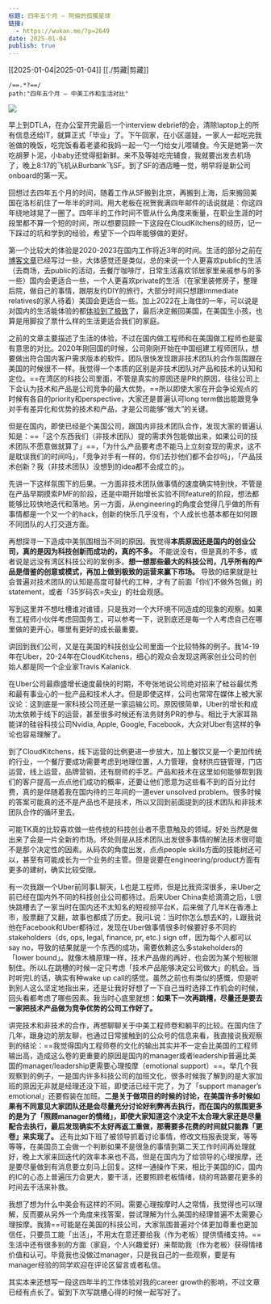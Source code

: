 ```yaml
---
标题: 四年五个月 – 阿倫的孤獨星球
链接:
  - https://wukan.me/?p=2649
date: 2025-01-04
publish: true
---
```

[[2025-01-04|2025-01-04]] [[./剪藏|剪藏]]  
  
```query  
/==.*?==/   
path:"四年五个月 – 中美工作和生活对比"  
```  
  
![](https://wukan.me/wp-content/uploads/2024/12/DALL%C2%B7E-2024-12-10-23.19.16-A-highly-minimalistic-and-abstract-illustration-symbolizing-the-contrast-between-two-work-cultures-formatted-in-a-16_9-aspect-ratio.-The-image-featur-1024x585.webp)  
  
早上到DTLA，在办公室开完最后一个interview debrief的会，清除laptop上的所有信息还给IT，就算正式「毕业」了。下午回家，在小区遛娃，一家人一起吃完我爸做的晚饭，吃完饭看着老婆和我妈一起一勺一勺给女儿喂辅食。今天是她第一次吃胡萝卜泥，小baby还觉得挺新鲜。来不及等娃吃完辅食，我就要出发去机场了，晚上8:17的飞机从Burbank飞SF。到了SF的酒店睡一觉，明早将是新公司onboard的第一天。  
  
回想过去四年五个月的时间，随着工作从SF搬到北京，再搬到上海，后来搬回美国在洛杉矶住了一年半的时间。用大老板在祝贺我满四年邮件的话说就是：你这四年绕地球晃了一圈了。四年半的工作时间不管从什么角度来衡量，在职业生涯的时段里都不算一个短的时间，所以想要回顾一下这段在CloudKitchens的经历，记一下踩过的坑和学到的经验，希望下一个四年能够做的更好。  
  
第一个比较大的体验是2020-2023在国内工作将近3年的时间。生活的部分之前在[博客文章](https://wukan.me/?p=2531)已经写过一些，大体感觉还是类似，总的来说一个人更喜欢public的生活（去商场，去public的活动，去餐厅咖啡厅，日常生活喜欢邻居家里亲戚参与的多一些）国内会更适合一些，一个人更喜欢private的生活（在家里装修房子，整理后院，做自己的事情，跟朋友约DIY的旅行，大部分时间只想跟immediate relatives的家人待着）美国会更适合一些。加上2022在上海住的一年，可以说是对国内的生活能体验的都[体验到了极致](https://wukan.me/?p=2546)了，最后决定搬回美国，在美国生小孩，也算是用脚投了票什么样的生活更适合我们的家庭。  
  
之前的文章主要描述了生活的体验，不过在国内做工程师和在美国做工程师也是蛮有意思的对比。2020年刚回国的时候，公司刚刚开始在中国组建工程师团队，想要做出符合国内客户需求版本的软件。团队很快发现跟非技术团队的合作氛围跟在美国的时候很不一样。我觉得一个本质的区别是非技术团队对产品和技术的认知和定位。==在湾区的科技公司里面，不管是真实的原因还是PR的原因，往往公司上下会认为技术和产品是公司竞争的最大优势。==所以即使大家在开会争论观点的时候有各自的priority和perspective，大家还是普遍认可long term做出能跟竞争对手有差异化和优势的技术和产品，才是公司能够“做大”的关键。  
  
但是在国内，即使已经是个美国公司，跟国内非技术团队合作，发现大家的普遍认知是：==「这个东西我们（非技术团队）提的需求外包能做出来，如果公司的技术团队不愿意做就算了」==，「为什么产品要考虑不能马上立刻变现的需求，这不是耽误我们的时间吗」，「竞争对手有一样的，你们去抄他们都不会抄吗」，「产品技术创新？我（非技术团队）没想到的idea都不会成立的」。  
  
先讲一下这样氛围下的后果。一方面非技术团队做事情的速度确实特别快，不管是在产品早期摸索PMF的阶段，还是中期开始增长实验不同feature的阶段，想法都能够比较快地迭代和落地。另一方面，从engineering的角度会觉得几乎做的所有事情都是一个又一个的hack，创新的快乐几乎没有，个人成长也基本都在如何跟不同团队的人打交道方面。  
  
再想探寻一下造成中美氛围相当不同的原因。我觉得**本质原因还是国内的创业公司，真的是因为科技创新而成功的，真的不多。** 不能说没有，但是真的不多，或者说是远没有湾区科技公司的案例多。**想一想那些最大的科技公司，几乎所有的产品是借鉴的创意或模式，再加上做到极致的运营来赢下市场。** 导致的结果就是社会普遍对技术团队的认知是高度可替代的工种，才有了前面「你们不做外包做」的statement，或者「35岁码农=失业」的社会观感。  
  
写到这里并不想吐槽谁对谁错，只是我对一个大环境不同造成的现象的观察。如果有工程师小伙伴考虑回国务工，可以参考一下，说到底还是每一个人考虑自己在哪里做的更开心，哪里有更好的成长最重要。  
  
讲回到我们公司，又是在美国的科技创业公司里面一个比较特殊的例子。我14-19年在Uber，20-24年在CloudKitchens，细心的观众会发现这两家创业公司的创始人都是同一个企业家Travis Kalanick.   
  
在Uber公司最鼎盛增长速度最快的时期，不夸张地说公司绝对招来了硅谷最优秀和最有事业心的一批产品和技术人才。但是即使这样，公司也常常在媒体上被大家议论：这到底是一家科技公司还是一家运输公司。原因很简单，Uber的增长和成功太依赖于线下的运营，甚至很多时候还有法务财务PR的参与。相比于大家耳熟能详的硅谷科技公司Nvidia, Apple, Google, Facebook，大众对Uber有这样的争论也容易理解了。  
  
到了CloudKitchens，线下运营的比例更进一步放大，加上餐饮又是一个更加传统的行业，一个餐厅要成功需要考虑到地理位置，人力管理，食材供应链管理，门店运营，线上运营，品牌营销，还有厨师的手艺。产品和技术在这里如何能够帮到我们的客户提高一点点他们成功的概率，还要让他们愿意为这些看不到的百分比付费，真的是伴随着我在国内待的三年间的一道ever unsolved problem。很多时候的答案可能真的还不是产品也不是技术，所以又回到前面提到的技术团队和非技术团队合作的循环里去。  
  
可能TK真的比较喜欢做一些传统的科技创业者不愿意触及的领域。好处当然是做出来了会是一片全新的市场。坏处则是从技术团队出发很多事情的解法技术很可能不是那个决定性的因素。从码农的角度出发，点点people skills方面的技能树还可以，甚至有可能成长为一个业务的主管。但是说要在engineering/product方面有更多的建树，确实比较受限。  
  
有一次我跟一个Uber前同事L聊天，L也是工程师，但是比我资深很多，来Uber之前已经在国内外不同的科技创业公司都待过。后来Uber China卖给滴滴之后，L很快跳槽去了一家当时在国内还不太知名的短视频平台K，后来做了几年K在香港上市，股票翻了又翻，故事也都成了历史。我问L说：当时你怎么想去K的，L跟我说他在Facebook和Uber都待过，发现在Uber做事情很多时候要好多不同的stakeholders（ds, ops, legal, finance, pr, etc.) sign off，因为每个人都可以say no，导致的结果就是一个东西的成功，需要依赖这么多stakeholders的「lower bound」。就像木桶原理一样，技术产品做的再好，也会因为某个短板限制住。所以L在跳槽的时候一定只考虑「技术产品能够决定公司做大」的机会。当时听完L的话，确实有种wake up call的感觉。虽然之前也有类似的感慨，但是听到别人这么坚定地指出来，还是让我好好想了一下自己当时选择工作机会的时候，回头看都考虑了哪些因素。我当时心底里就想：**如果下一次再跳槽，尽量还是要去一家把技术产品做为竞争优势的公司工作好了。**  
  
讲完技术和非技术的合作，再想聊聊关于中美工程师卷和躺平的比较。在国内住了几年，跟身边的朋友聊，也通过日常接触到的公众号的信息来看，我直接说我观察到的结论：==我觉得国内工程师卷的文化的输出其实并不一定会比美国的工程师输出高，造成这么卷的更重要的原因是国内的manager或者leadership普遍比美国的manager/leadership更需要心理按摩（emotional support）==。举几个我观察到的例子，一是国内许多科技公司的加班文化，很多时候我了解到的是大家加班的原因无非就是经理还没下班，即使活已经干完了，为了「support manager’s emotional」还要假装在加班。**二是关于做项目的时候的讨论，在美国许多时候如果有不同意见大家团队还是会尽量充分讨论好利弊再去执行，而在国内的氛围更多的是为了「照顾manager的情绪」，即使大家知道这个决定不太合理大家还是尽量配合去执行，最后发现确实不太好再返工重做，那需要多花费的时间就只能靠「更卷」来实现了。** 还有比如下班了被领导抓着讨论事情，修改文档报表提案，等等等等，在美国员工会做一个判断如果不是很急的事情到第二天工作时间再处理就好，晚上大家来回迭代的效率本来也不高，但是在国内为了给领导的心理按摩，还是要尽量做到有消息要立刻马上回复。这样一通操作下来，相比于美国的IC，国内的IC的心态上普遍压力会更大，要干活，还要照顾老板情绪，绕的弯路要花更多的时间去干活来补救。  
  
我想了想为什么中美会有这样的不同。需要心理按摩时人之常情，我觉得也可以理解，反而要从另外一个角度来找答案，尝试理解为什么美国的经理普遍不太需要心理按摩。我猜==可能是在美国的科技公司，大家氛围普遍对个体更加尊重也更加信任，只要员工能「出活」，不用太在意还要给我（作为老板）提供情绪支持。==生活中还有很多别的方面（家庭，个人兴趣爱好）来帮助我（作为老板）获得情绪价值和认可。毕竟我也没做过manager，只是我自己的一些观察，要是有manager经验的同学欢迎在评论区留言或者私信。  
  
其实本来还想写一段这四年半的工作体验对我的career growth的影响，不过文章已经有点长了。留到下次写跳槽心得的时候一起写好了。  
